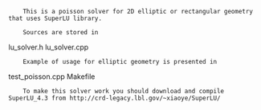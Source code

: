 		This is a poisson solver for 2D elliptic or rectangular geometry that uses SuperLU library.

		Sources are stored in
lu_solver.h
lu_solver.cpp

		Example of usage for elliptic geometry is presented in

test_poisson.cpp
Makefile

		
		To make this solver work you should download and compile SuperLU_4.3 from http://crd-legacy.lbl.gov/~xiaoye/SuperLU/
